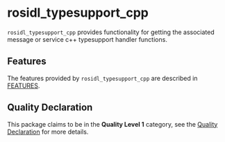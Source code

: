 # rosidl_typesupport_cpp

`rosidl_typesupport_cpp` provides functionality for getting the associated message or service c++ typesupport handler functions.

## Features

The features provided by `rosidl_typesupport_cpp` are described in [FEATURES](docs/FEATURES.md).

## Quality Declaration

This package claims to be in the **Quality Level 1** category, see the [Quality Declaration](./QUALITY_DECLARATION.md) for more details.
